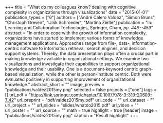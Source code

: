 +++
title = "What do my colleagues know? dealing with cognitive complexity in organizations through visualizations"
date = "2015-01-01"
publication_types = ["6"]
authors = ["André Calero Valdez", "Simon Bruns", "Christoph Greven", "Ulrik Schroeder", "Martina Ziefle"]
publication = "In: Learning and Collaboration Technologies, Springer, Cham, _pp. 449--459_"
abstract = "In order to cope with the growth of information complexity, organizations have started to implement various forms of knowledge management applications. Approaches range from file-, data-, information-centric software to information retrieval, search engines, and decision support systems. Thereby, the data presentation plays often a crucial part in making knowledge available in organizational settings. We examine two visualizations and investigate their capabilities to support organizational knowledge and their usability. One is a document-keyword centric graph-based visualization, while the other is person-institute centric. Both were evaluated positively in supporting improvement of organizational knowledge."
abstract_short = ""
image_preview = "publications/valdez2015my.png"
selected = false
projects = ["coe"]
tags = []
url_pdf = "https://link.springer.com/chapter/10.1007/978-3-319-20609-7_42"
url_preprint = "pdf/valdez2015my.pdf"
url_code = ""
url_dataset = ""
url_project = ""
url_slides = "slides/whatdo2015.pdf"
url_video = ""
url_poster = ""
url_source = ""
math = true
highlight = true
[header]
image = "publications/valdez2015my.png"
caption = "Result highlight"
+++
